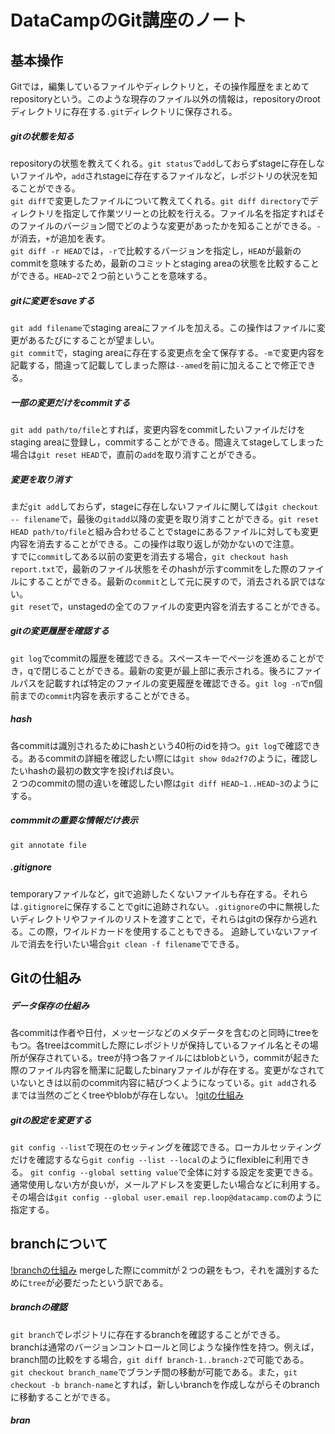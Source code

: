 # DataCampのGit講座のノート  

## 基本操作
Gitでは，編集しているファイルやディレクトリと，その操作履歴をまとめてrepositoryという。このような現存のファイル以外の情報は，repositoryのrootディレクトリに存在する`.git`ディレクトリに保存される。  

##### gitの状態を知る  
repositoryの状態を教えてくれる。`git status`で`add`しておらずstageに存在しないファイルや，`add`されstageに存在するファイルなど，レポジトリの状況を知ることができる。  
`git diff`で変更したファイルについて教えてくれる。`git diff directory`でディレクトリを指定して作業ツリーとの比較を行える。ファイル名を指定すればそのファイルのバージョン間でどのような変更があったかを知ることができる。`-`が消去，`+`が追加を表す。  
`git diff -r HEAD`では，`-r`で比較するバージョンを指定し，`HEAD`が最新のcommitを意味するため，最新のコミットとstaging areaの状態を比較することができる。`HEAD~2`で２つ前ということを意味する。  

##### gitに変更をsaveする  
`git add filename`でstaging areaにファイルを加える。この操作はファイルに変更があるたびにすることが望ましい。  
`git commit`で，staging areaに存在する変更点を全て保存する。`-m`で変更内容を記載する，間違って記載してしまった際は`--amed`を前に加えることで修正できる。  

##### 一部の変更だけをcommitする  
`git add path/to/file`とすれば，変更内容をcommitしたいファイルだけをstaging areaに登録し，commitすることができる。間違えてstageしてしまった場合は`git reset HEAD`で，直前の`add`を取り消すことができる。  

##### 変更を取り消す  
まだ`git add`しておらず，stageに存在しないファイルに関しては`git checkout -- filename`で，最後の`gitadd`以降の変更を取り消すことができる。`git reset HEAD path/to/file`と組み合わせることでstageにあるファイルに対しても変更内容を消去することができる。この操作は取り返しが効かないので注意。  
すでに`commit`してある以前の変更を消去する場合，`git checkout hash report.txt`で，最新のファイル状態をそのhashが示すcommitをした際のファイルにすることができる。最新の`commit`として元に戻すので，消去される訳ではない。  
`git reset`で，unstagedの全てのファイルの変更内容を消去することができる。  

##### gitの変更履歴を確認する  
`git log`でcommitの履歴を確認できる。スペースキーでページを進めることができ，qで閉じることができる。最新の変更が最上部に表示される。後ろにファイルパスを記載すれば特定のファイルの変更履歴を確認できる。`git log -n`でn個前までの`commit`内容を表示することができる。  

##### hash  
各commitは識別されるためにhashという40桁のidを持つ。`git log`で確認できる。あるcommitの詳細を確認したい際には`git show 0da2f7`のように，確認したいhashの最初の数文字を投げれば良い。  
２つのcommitの間の違いを確認したい際は`git diff HEAD~1..HEAD~3`のようにする。  

##### commmitの重要な情報だけ表示  
`git annotate file`  

##### .gitignore
temporaryファイルなど，gitで追跡したくないファイルも存在する。それらは`.gitignore`に保存することでgitに追跡されない。`.gitignore`の中に無視したいディレクトリやファイルのリストを渡すことで，それらはgitの保存から逃れる。この際，ワイルドカードを使用することもできる。
追跡していないファイルで消去を行いたい場合`git clean -f filename`でできる。  

## Gitの仕組み  

##### データ保存の仕組み  
各commitは作者や日付，メッセージなどのメタデータを含むのと同時にtreeをもつ。各treeはcommitした際にレポジトリが保持しているファイル名とその場所が保存されている。treeが持つ各ファイルにはblobという，commitが起きた際のファイル内容を簡潔に記載したbinaryファイルが存在する。変更がなされていないときは以前のcommit内容に結びつくようになっている。`git add`されるまでは当然のごとくtreeやblobが存在しない。
[!gitの仕組み](https://assets.datacamp.com/production/repositories/1545/datasets/71c08f5726f7192c0303d4ce84d4ecb9336c6fa5/gds_2_1_diagram.svg)

##### gitの設定を変更する  
`git config --list`で現在のセッティングを確認できる。ローカルセッティングだけを確認するなら`git config --list --local`のようにflexibleに利用できる。
`git config --global setting value`で全体に対する設定を変更できる。通常使用しない方が良いが，メールアドレスを変更したい場合などに利用する。その場合は`git config --global user.email rep.loop@datacamp.com`のように指定する。  

## branchについて  
[!branchの仕組み](https://assets.datacamp.com/production/repositories/1545/datasets/836c41b57bbbd4d589a3d0a08e9befebd9807790/gds_4_1_diagram.svg)
mergeした際にcommitが２つの親をもつ，それを識別するために`tree`が必要だったという訳である。  

##### branchの確認  
`git branch`でレポジトリに存在するbranchを確認することができる。  
branchは通常のバージョンコントロールと同じような操作性を持つ。例えば，branch間の比較をする場合，`git diff branch-1..branch-2`で可能である。  
`git checkout branch_name`でブランチ間の移動が可能である。また，`git checkout -b branch-name`とすれば，新しいbranchを作成しながらそのbranchに移動することができる。

##### bran
